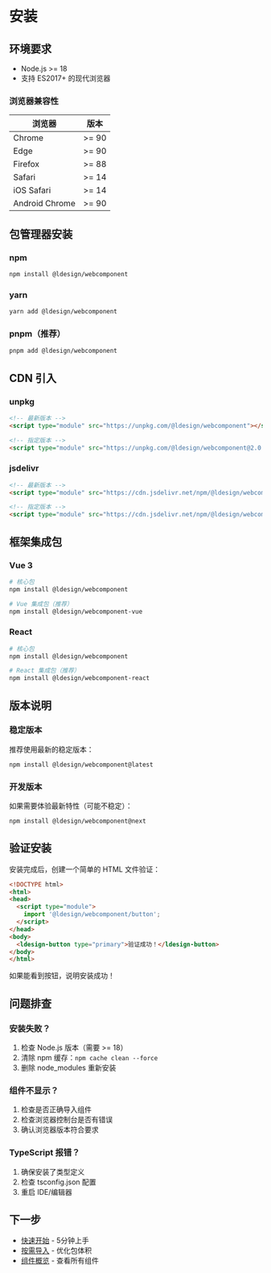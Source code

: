 # 安装

## 环境要求

- Node.js >= 18
- 支持 ES2017+ 的现代浏览器

### 浏览器兼容性

| 浏览器 | 版本 |
|--------|------|
| Chrome | >= 90 |
| Edge | >= 90 |
| Firefox | >= 88 |
| Safari | >= 14 |
| iOS Safari | >= 14 |
| Android Chrome | >= 90 |

## 包管理器安装

### npm

```bash
npm install @ldesign/webcomponent
```

### yarn

```bash
yarn add @ldesign/webcomponent
```

### pnpm（推荐）

```bash
pnpm add @ldesign/webcomponent
```

## CDN 引入

### unpkg

```html
<!-- 最新版本 -->
<script type="module" src="https://unpkg.com/@ldesign/webcomponent"></script>

<!-- 指定版本 -->
<script type="module" src="https://unpkg.com/@ldesign/webcomponent@2.0.0"></script>
```

### jsdelivr

```html
<!-- 最新版本 -->
<script type="module" src="https://cdn.jsdelivr.net/npm/@ldesign/webcomponent"></script>

<!-- 指定版本 -->
<script type="module" src="https://cdn.jsdelivr.net/npm/@ldesign/webcomponent@2.0.0"></script>
```

## 框架集成包

### Vue 3

```bash
# 核心包
npm install @ldesign/webcomponent

# Vue 集成包（推荐）
npm install @ldesign/webcomponent-vue
```

### React

```bash
# 核心包
npm install @ldesign/webcomponent

# React 集成包（推荐）
npm install @ldesign/webcomponent-react
```

## 版本说明

### 稳定版本

推荐使用最新的稳定版本：

```bash
npm install @ldesign/webcomponent@latest
```

### 开发版本

如果需要体验最新特性（可能不稳定）：

```bash
npm install @ldesign/webcomponent@next
```

## 验证安装

安装完成后，创建一个简单的 HTML 文件验证：

```html
<!DOCTYPE html>
<html>
<head>
  <script type="module">
    import '@ldesign/webcomponent/button';
  </script>
</head>
<body>
  <ldesign-button type="primary">验证成功！</ldesign-button>
</body>
</html>
```

如果能看到按钮，说明安装成功！

## 问题排查

### 安装失败？

1. 检查 Node.js 版本（需要 >= 18）
2. 清除 npm 缓存：`npm cache clean --force`
3. 删除 node_modules 重新安装

### 组件不显示？

1. 检查是否正确导入组件
2. 检查浏览器控制台是否有错误
3. 确认浏览器版本符合要求

### TypeScript 报错？

1. 确保安装了类型定义
2. 检查 tsconfig.json 配置
3. 重启 IDE/编辑器

## 下一步

- [快速开始](/guide/getting-started) - 5分钟上手
- [按需导入](/guide/on-demand) - 优化包体积
- [组件概览](/components/overview) - 查看所有组件
